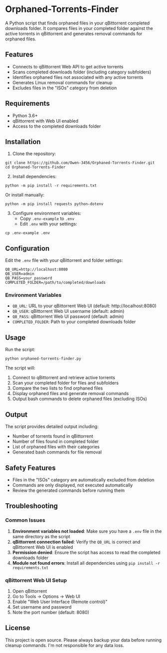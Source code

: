 # Orphaned-Torrents-Finder

A Python script that finds orphaned files in your qBittorrent completed downloads folder. It compares files in your completed folder against the active torrents in qBittorrent and generates removal commands for orphaned files.

## Features

- Connects to qBittorrent Web API to get active torrents
- Scans completed downloads folder (including category subfolders)
- Identifies orphaned files not associated with any active torrents
- Generates Linux removal commands for cleanup
- Excludes files in the "ISOs" category from deletion

## Requirements

- Python 3.6+
- qBittorrent with Web UI enabled
- Access to the completed downloads folder

## Installation

1. Clone the repository:
```shell
git clone https://github.com/Owen-3456/Orphaned-Torrents-Finder.git
cd Orphaned-Torrents-Finder
```

2. Install dependencies:
```shell
python -m pip install -r requirements.txt
```
   Or install manually:
```shell
python -m pip install requests python-dotenv
```

3. Configure environment variables:
   - Copy `.env-example` to `.env`
   - Edit `.env` with your settings:
```shell
cp .env-example .env
```

## Configuration

Edit the `.env` file with your qBittorrent and folder settings:

```properties
QB_URL=http://localhost:8080
QB_USER=admin
QB_PASS=your_password
COMPLETED_FOLDER=/path/to/completed/downloads
```

### Environment Variables

- `QB_URL`: URL to your qBittorrent Web UI (default: http://localhost:8080)
- `QB_USER`: qBittorrent Web UI username (default: admin)
- `QB_PASS`: qBittorrent Web UI password (default: admin)
- `COMPLETED_FOLDER`: Path to your completed downloads folder

## Usage

Run the script:
```shell
python orphaned-torrents-finder.py
```

The script will:
1. Connect to qBittorrent and retrieve active torrents
2. Scan your completed folder for files and subfolders
3. Compare the two lists to find orphaned files
4. Display orphaned files and generate removal commands
5. Output bash commands to delete orphaned files (excluding ISOs)

## Output

The script provides detailed output including:
- Number of torrents found in qBittorrent
- Number of files found in completed folder
- List of orphaned files with their categories
- Generated bash commands for file removal

## Safety Features

- Files in the "ISOs" category are automatically excluded from deletion
- Commands are only displayed, not executed automatically
- Review the generated commands before running them

## Troubleshooting

### Common Issues

1. **Environment variables not loaded**: Make sure you have a `.env` file in the same directory as the script
2. **qBittorrent connection failed**: Verify the `QB_URL` is correct and qBittorrent Web UI is enabled
3. **Permission denied**: Ensure the script has access to read the completed downloads folder
4. **Module not found errors**: Install all dependencies using `pip install -r requirements.txt`

### qBittorrent Web UI Setup

1. Open qBittorrent
2. Go to Tools → Options → Web UI
3. Enable "Web User Interface (Remote control)"
4. Set username and password
5. Note the port number (default: 8080)

## License

This project is open source. Please always backup your data before running cleanup commands. I'm not responsible for any data loss.
